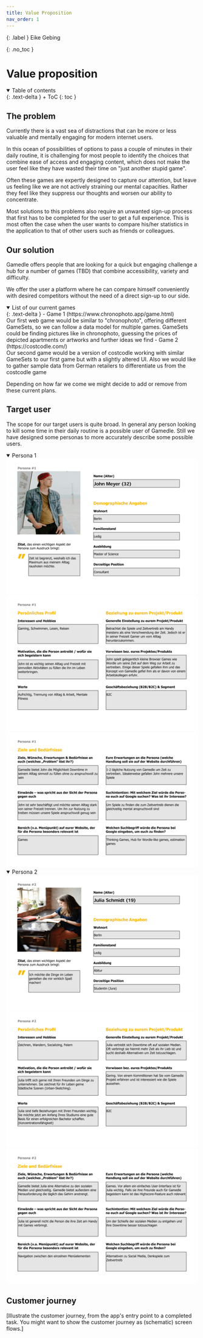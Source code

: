 ```yaml
---
title: Value Proposition
nav_order: 1
---
```



{: .label }
Eike Gebing

{: .no_toc }
# Value proposition

<details open markdown="block">
{: .text-delta }
<summary>Table of contents</summary>
+ ToC
{: toc }
</details>

## The problem

Currently there is a vast sea of distractions that can be more or less valuable and mentally engaging for modern internet users. 

In this ocean of possibilities of options to pass a couple of minutes in their daily routine, it is challenging for most people to identify the choices that combine ease of access and engaging content, which does not make the user feel like they have wasted their time on "just another stupid game".

Often these games are expertly designed to capture our attention, but leave us feeling like we are not actively straining our mental capacities. Rather they feel like they suppress our thoughts and worsen our ability to concentrate.

Most solutions to this problems also require an unwanted sign-up process that first has to be completed for the user to get a full experience. This is most often the case when the user wants to compare his/her statistics in the application to that of other users such as friends or colleagues.

## Our solution

Gamedle offers people that are looking for a quick but engaging challenge a hub for a number of games (TBD) that combine accessibility, variety and difficulty. 

We offer the user a platform where he can compare himself conveniently with desired competitors without the need of a direct sign-up to our side.

<details open markdown="block">
{: .text-delta }
<summary>List of our current games</summary>
- Game 1 (https://www.chronophoto.app/game.html) <br>
  Our first web game would be similar to "chronophoto", offering different GameSets, so we can follow a data model for multiple games. GameSets could be finding pictures like in chronophoto, guessing the prices of depicted apartments or artworks and further ideas we find
- Game 2 (https://costcodle.com/) <br>
  Our second game would be a version of costcodle working with similar GameSets to our first game but with a slightly altered UI. Also we would like to gather sample data from German retailers to differentiate us from the costcodle game

  Depending on how far we come we might decide to add or remove from these current plans.

</details>

## Target user

The scope for our target users is quite broad. In general any person looking to kill some time in their daily routine is a possible user of Gamedle. Still we have designed some personas to more accurately describe some possible users.

<details open markdown="block">

<summary>Persona 1</summary>
<img src="assets/images/Persona1/Persona1_page-0001.jpg">
<img src="assets/images/Persona1/Persona1_page-0002.jpg">
<img src="assets/images/Persona1/Persona1_page-0003.jpg">
</details>

<details open markdown="block">

<summary>Persona 2</summary>
<img src="assets/images/Persona2/Persona2_page-0001.jpg">
<img src="assets/images/Persona2/Persona2_page-0002.jpg">
<img src="assets/images/Persona2/Persona2_page-0003.jpg">
</details>



## Customer journey

[Illustrate the customer journey, from the app's entry point to a completed task. You might want to show the customer journey as (schematic) screen flows.]
